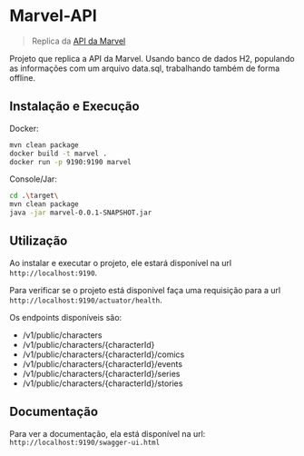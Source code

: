 # Marvel-API
> Replica da [API da Marvel](https://developer.marvel.com/docs#!/public)

Projeto que replica a API da Marvel. Usando banco de dados H2, populando as informações com um arquivo data.sql, trabalhando também de forma offline.


## Instalação e Execução

Docker:

```sh
mvn clean package
docker build -t marvel .
docker run -p 9190:9190 marvel
```

Console/Jar:

```sh
cd .\target\
mvn clean package
java -jar marvel-0.0.1-SNAPSHOT.jar
```


## Utilização

Ao instalar e executar o projeto, ele estará disponível na url `http://localhost:9190`.

Para verificar se o projeto está disponível faça uma requisição para a url `http://localhost:9190/actuator/health`.

Os endpoints disponíveis são:

- /v1/public/characters
- /v1/public/characters/{characterId}
- /v1/public/characters/{characterId}/comics
- /v1/public/characters/{characterId}/events
- /v1/public/characters/{characterId}/series
- /v1/public/characters/{characterId}/stories


## Documentação

Para ver a documentação, ela está disponível na url: `http://localhost:9190/swagger-ui.html`
